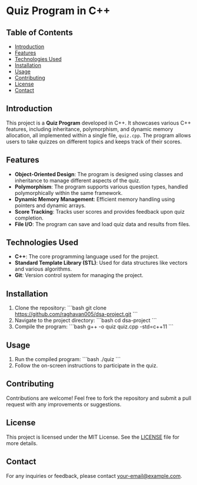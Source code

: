 # Quiz Program in C++

## Table of Contents
- [Introduction](#introduction)
- [Features](#features)
- [Technologies Used](#technologies-used)
- [Installation](#installation)
- [Usage](#usage)
- [Contributing](#contributing)
- [License](#license)
- [Contact](#contact)

## Introduction
This project is a **Quiz Program** developed in C++. It showcases various C++ features, including inheritance, polymorphism, and dynamic memory allocation, all implemented within a single file, `quiz.cpp`. The program allows users to take quizzes on different topics and keeps track of their scores.

## Features
- **Object-Oriented Design**: The program is designed using classes and inheritance to manage different aspects of the quiz.
- **Polymorphism**: The program supports various question types, handled polymorphically within the same framework.
- **Dynamic Memory Management**: Efficient memory handling using pointers and dynamic arrays.
- **Score Tracking**: Tracks user scores and provides feedback upon quiz completion.
- **File I/O**: The program can save and load quiz data and results from files.

## Technologies Used
- **C++**: The core programming language used for the project.
- **Standard Template Library (STL)**: Used for data structures like vectors and various algorithms.
- **Git**: Version control system for managing the project.

## Installation
1. Clone the repository:
   \`\`\`bash
   git clone https://github.com/raghavan005/dsa-project.git
   \`\`\`
2. Navigate to the project directory:
   \`\`\`bash
   cd dsa-project
   \`\`\`
3. Compile the program:
   \`\`\`bash
   g++ -o quiz quiz.cpp -std=c++11
   \`\`\`

## Usage
1. Run the compiled program:
   \`\`\`bash
   ./quiz
   \`\`\`
2. Follow the on-screen instructions to participate in the quiz.

## Contributing
Contributions are welcome! Feel free to fork the repository and submit a pull request with any improvements or suggestions.

## License
This project is licensed under the MIT License. See the [LICENSE](LICENSE) file for more details.

## Contact
For any inquiries or feedback, please contact [your-email@example.com](mailto:your-email@example.com).
